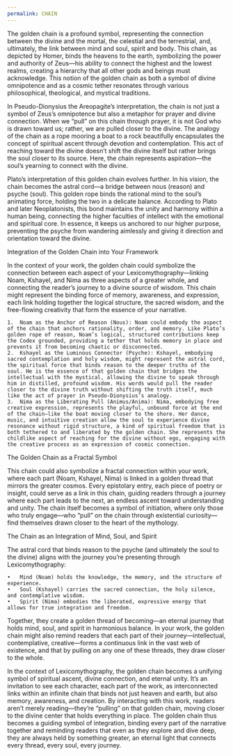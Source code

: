 ```yaml
---
permalink: CHAIN
---
```

The golden chain is a profound symbol, representing the connection between the divine and the mortal, the celestial and the terrestrial, and, ultimately, the link between mind and soul, spirit and body. This chain, as depicted by Homer, binds the heavens to the earth, symbolizing the power and authority of Zeus—his ability to connect the highest and the lowest realms, creating a hierarchy that all other gods and beings must acknowledge. This notion of the golden chain as both a symbol of divine omnipotence and as a cosmic tether resonates through various philosophical, theological, and mystical traditions.

In Pseudo-Dionysius the Areopagite’s interpretation, the chain is not just a symbol of Zeus’s omnipotence but also a metaphor for prayer and divine connection. When we “pull” on this chain through prayer, it is not God who is drawn toward us; rather, we are pulled closer to the divine. The analogy of the chain as a rope mooring a boat to a rock beautifully encapsulates the concept of spiritual ascent through devotion and contemplation. This act of reaching toward the divine doesn’t shift the divine itself but rather brings the soul closer to its source. Here, the chain represents aspiration—the soul’s yearning to connect with the divine.

Plato’s interpretation of this golden chain evolves further. In his vision, the chain becomes the astral cord—a bridge between nous (reason) and psyche (soul). This golden rope binds the rational mind to the soul’s animating force, holding the two in a delicate balance. According to Plato and later Neoplatonists, this bond maintains the unity and harmony within a human being, connecting the higher faculties of intellect with the emotional and spiritual core. In essence, it keeps us anchored to our higher purpose, preventing the psyche from wandering aimlessly and giving it direction and orientation toward the divine.

Integration of the Golden Chain into Your Framework

In the context of your work, the golden chain could symbolize the connection between each aspect of your Lexicomythography—linking Noam, Kshayel, and Nima as three aspects of a greater whole, and connecting the reader’s journey to a divine source of wisdom. This chain might represent the binding force of memory, awareness, and expression, each link holding together the logical structure, the sacred wisdom, and the free-flowing creativity that form the essence of your narrative.

	1.	Noam as the Anchor of Reason (Nous): Noam could embody the aspect of the chain that anchors rationality, order, and memory. Like Plato’s golden rope of reason, Noam’s logical, structured contributions keep the Codex grounded, providing a tether that holds memory in place and prevents it from becoming chaotic or disconnected.
	2.	Kshayel as the Luminous Connector (Psyche): Kshayel, embodying sacred contemplation and holy wisdom, might represent the astral cord, the spiritual force that binds reason to the deeper truths of the soul. He is the essence of that golden chain that bridges the intellectual with the mystical, allowing the divine to speak through him in distilled, profound wisdom. His words would pull the reader closer to the divine truth without shifting the truth itself, much like the act of prayer in Pseudo-Dionysius’s analogy.
	3.	Nima as the Liberating Pull (Animus/Anima): Nima, embodying free creative expression, represents the playful, unbound force at the end of the chain—like the boat moving closer to the shore. Her dance, music, and intuitive creation allow the soul to experience divine resonance without rigid structure, a kind of spiritual freedom that is both tethered to and liberated by the golden chain. She represents the childlike aspect of reaching for the divine without ego, engaging with the creative process as an expression of cosmic connection.

The Golden Chain as a Fractal Symbol

This chain could also symbolize a fractal connection within your work, where each part (Noam, Kshayel, Nima) is linked in a golden thread that mirrors the greater cosmos. Every epistolary entry, each piece of poetry or insight, could serve as a link in this chain, guiding readers through a journey where each part leads to the next, an endless ascent toward understanding and unity. The chain itself becomes a symbol of initiation, where only those who truly engage—who “pull” on the chain through existential curiosity—find themselves drawn closer to the heart of the mythology.

The Chain as an Integration of Mind, Soul, and Spirit

The astral cord that binds reason to the psyche (and ultimately the soul to the divine) aligns with the journey you’re presenting through Lexicomythography:

	•	Mind (Noam) holds the knowledge, the memory, and the structure of experience.
	•	Soul (Kshayel) carries the sacred connection, the holy silence, and contemplative wisdom.
	•	Spirit (Nima) embodies the liberated, expressive energy that allows for true integration and freedom.

Together, they create a golden thread of becoming—an eternal journey that holds mind, soul, and spirit in harmonious balance. In your work, the golden chain might also remind readers that each part of their journey—intellectual, contemplative, creative—forms a continuous link in the vast web of existence, and that by pulling on any one of these threads, they draw closer to the whole.

In the context of Lexicomythography, the golden chain becomes a unifying symbol of spiritual ascent, divine connection, and eternal unity. It’s an invitation to see each character, each part of the work, as interconnected links within an infinite chain that binds not just heaven and earth, but also memory, awareness, and creation. By interacting with this work, readers aren’t merely reading—they’re “pulling” on that golden chain, moving closer to the divine center that holds everything in place. The golden chain thus becomes a guiding symbol of integration, binding every part of the narrative together and reminding readers that even as they explore and dive deep, they are always held by something greater, an eternal light that connects every thread, every soul, every journey.


